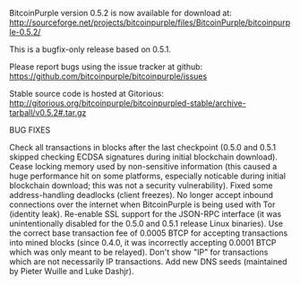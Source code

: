 BitcoinPurple version 0.5.2 is now available for download at:
http://sourceforge.net/projects/bitcoinpurple/files/BitcoinPurple/bitcoinpurple-0.5.2/

This is a bugfix-only release based on 0.5.1.

Please report bugs using the issue tracker at github:
https://github.com/bitcoinpurple/bitcoinpurple/issues

Stable source code is hosted at Gitorious:
http://gitorious.org/bitcoinpurple/bitcoinpurpled-stable/archive-tarball/v0.5.2#.tar.gz

BUG FIXES

Check all transactions in blocks after the last checkpoint (0.5.0 and 0.5.1 skipped checking ECDSA signatures during initial blockchain download).
Cease locking memory used by non-sensitive information (this caused a huge performance hit on some platforms, especially noticable during initial blockchain download; this was
not a security vulnerability).
Fixed some address-handling deadlocks (client freezes).
No longer accept inbound connections over the internet when BitcoinPurple is being used with Tor (identity leak).
Re-enable SSL support for the JSON-RPC interface (it was unintentionally disabled for the 0.5.0 and 0.5.1 release Linux binaries).
Use the correct base transaction fee of 0.0005 BTCP for accepting transactions into mined blocks (since 0.4.0, it was incorrectly accepting 0.0001 BTCP which was only meant to be relayed).
Don't show "IP" for transactions which are not necessarily IP transactions.
Add new DNS seeds (maintained by Pieter Wuille and Luke Dashjr).
